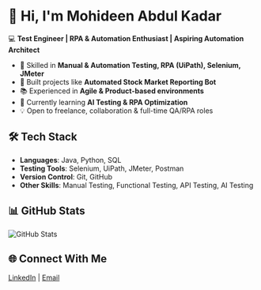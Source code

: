 # 👋 Hi, I'm Mohideen Abdul Kadar  

💻 **Test Engineer | RPA & Automation Enthusiast | Aspiring Automation Architect**  

- 🔎 Skilled in **Manual & Automation Testing, RPA (UiPath), Selenium, JMeter**  
- 🚀 Built projects like **Automated Stock Market Reporting Bot**  
- 📚 Experienced in **Agile & Product-based environments**  
- 🌱 Currently learning **AI Testing & RPA Optimization**  
- 💡 Open to freelance, collaboration & full-time QA/RPA roles  

## 🛠️ Tech Stack
- **Languages**: Java, Python, SQL  
- **Testing Tools**: Selenium, UiPath, JMeter, Postman  
- **Version Control**: Git, GitHub  
- **Other Skills**: Manual Testing, Functional Testing, API Testing, AI Testing 

## 📊 GitHub Stats  
![GitHub Stats](https://github-readme-stats.vercel.app/api?username=Atz2002&show_icons=true&theme=tokyonight)  

## 🌐 Connect With Me  
[LinkedIn](https://www.linkedin.com/in/mohaideen-abdul-kader) | [Email](mailto:sabdulkader2002@gmail.com)

